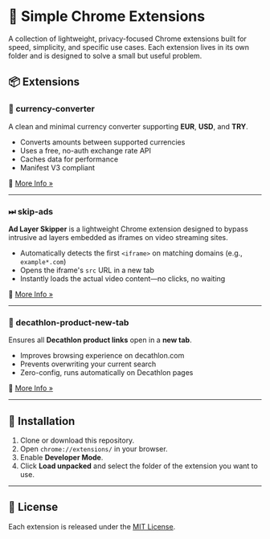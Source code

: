 # 🧩 Simple Chrome Extensions

A collection of lightweight, privacy-focused Chrome extensions built for speed, simplicity, and specific use cases. Each extension lives in its own folder and is designed to solve a small but useful problem.

## 📦 Extensions

### 💱 currency-converter

A clean and minimal currency converter supporting **EUR**, **USD**, and **TRY**.

- Converts amounts between supported currencies
- Uses a free, no-auth exchange rate API
- Caches data for performance
- Manifest V3 compliant

🔗 [More Info »](./currency-converter)

---

### ⏭ skip-ads

**Ad Layer Skipper** is a lightweight Chrome extension designed to bypass intrusive ad layers embedded as iframes on video streaming sites.

- Automatically detects the first `<iframe>` on matching domains (e.g., `example*.com`)
- Opens the iframe's `src` URL in a new tab
- Instantly loads the actual video content—no clicks, no waiting

🔗 [More Info »](./skip-ads)

---

### 🛒 decathlon-product-new-tab

Ensures all **Decathlon product links** open in a **new tab**.

- Improves browsing experience on decathlon.com
- Prevents overwriting your current search
- Zero-config, runs automatically on Decathlon pages

🔗 [More Info »](./decathlon-product-new-tab)

---

## 🚀 Installation

1. Clone or download this repository.
2. Open `chrome://extensions/` in your browser.
3. Enable **Developer Mode**.
4. Click **Load unpacked** and select the folder of the extension you want to use.

---

## 📜 License

Each extension is released under the [MIT License](./LICENSE).
